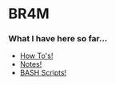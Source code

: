 # BR4M
### What I have here so far...
- [How To's!](https://github.com/br4m1337/BR4M/tree/main/HowTo)
- [Notes!](https://github.com/br4m1337/BR4M/tree/main/Notes)
- [BASH Scripts!](https://github.com/br4m1337/BR4M/tree/main/Scripts/BASH)
